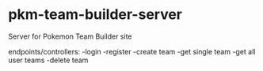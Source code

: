 
# pkm-team-builder-server

Server for Pokemon Team Builder site

endpoints/controllers:
-login
-register
-create team
-get single team
-get all user teams
-delete team
